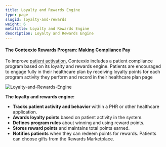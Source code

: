```yaml
---
title: Loyalty and Rewards Engine
type: page
slugid: loyalty-and-rewards
weight: 6
metatitle: Loyalty and Rewards Engine
description: Loyalty and Rewards Engine
---
```

#### The Contexxio Rewards Program: Making Compliance Pay

To improve [patient activation](/solutions/contexxio/#pa), Contexxio includes a patient compliance program based on its loyalty and rewards engine. Patients are encouraged to engage fully in their healthcare plan by receiving loyalty points for each program activity they perform and record in their healthcare plan page

![Loyalty-and-Rewards-Engine](/assets-natural/brand/www.netspective.com/solutions/contexxio/Loyalty-and-Rewards-Engine.jpg#center)

**The loyalty and rewards engine:**

* **Tracks patient activity and behavior** within a PHR or other healthcare application.
* **Awards loyalty points** based on patient activity in the system.
* **Defines program rules** about winning and using reward points.
* **Stores reward points** and maintains total points earned.
* **Notifies patients** when they can redeem points for rewards. Patients can choose gifts from the Rewards Marketplace.